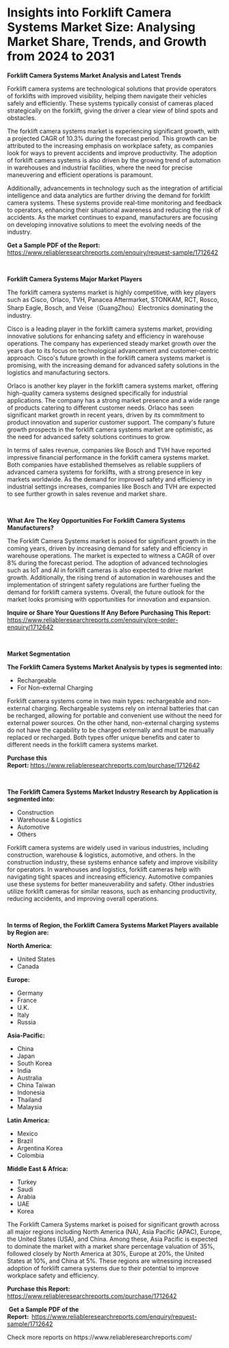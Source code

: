 <p><h1>Insights into Forklift Camera Systems Market Size: Analysing Market Share, Trends, and Growth from 2024 to 2031</h1></p><p><strong>Forklift Camera Systems Market Analysis and Latest Trends</strong></p>
<p><p>Forklift camera systems are technological solutions that provide operators of forklifts with improved visibility, helping them navigate their vehicles safely and efficiently. These systems typically consist of cameras placed strategically on the forklift, giving the driver a clear view of blind spots and obstacles. </p><p>The forklift camera systems market is experiencing significant growth, with a projected CAGR of 10.3% during the forecast period. This growth can be attributed to the increasing emphasis on workplace safety, as companies look for ways to prevent accidents and improve productivity. The adoption of forklift camera systems is also driven by the growing trend of automation in warehouses and industrial facilities, where the need for precise maneuvering and efficient operations is paramount.</p><p>Additionally, advancements in technology such as the integration of artificial intelligence and data analytics are further driving the demand for forklift camera systems. These systems provide real-time monitoring and feedback to operators, enhancing their situational awareness and reducing the risk of accidents. As the market continues to expand, manufacturers are focusing on developing innovative solutions to meet the evolving needs of the industry.</p></p>
<p><strong>Get a Sample PDF of the Report:&nbsp;</strong> <a href="https://www.reliableresearchreports.com/enquiry/request-sample/1712642">https://www.reliableresearchreports.com/enquiry/request-sample/1712642</a></p>
<p>&nbsp;</p>
<p><strong>Forklift Camera Systems Major Market Players</strong></p>
<p><p>The forklift camera systems market is highly competitive, with key players such as Cisco, Orlaco, TVH, Panacea Aftermarket, STONKAM, RCT, Rosco, Sharp Eagle, Bosch, and Veise（GuangZhou）Electronics dominating the industry. </p><p>Cisco is a leading player in the forklift camera systems market, providing innovative solutions for enhancing safety and efficiency in warehouse operations. The company has experienced steady market growth over the years due to its focus on technological advancement and customer-centric approach. Cisco's future growth in the forklift camera systems market is promising, with the increasing demand for advanced safety solutions in the logistics and manufacturing sectors.</p><p>Orlaco is another key player in the forklift camera systems market, offering high-quality camera systems designed specifically for industrial applications. The company has a strong market presence and a wide range of products catering to different customer needs. Orlaco has seen significant market growth in recent years, driven by its commitment to product innovation and superior customer support. The company's future growth prospects in the forklift camera systems market are optimistic, as the need for advanced safety solutions continues to grow.</p><p>In terms of sales revenue, companies like Bosch and TVH have reported impressive financial performance in the forklift camera systems market. Both companies have established themselves as reliable suppliers of advanced camera systems for forklifts, with a strong presence in key markets worldwide. As the demand for improved safety and efficiency in industrial settings increases, companies like Bosch and TVH are expected to see further growth in sales revenue and market share.</p></p>
<p>&nbsp;</p>
<p><strong>What Are The Key Opportunities For Forklift Camera Systems Manufacturers?</strong></p>
<p><p>The Forklift Camera Systems market is poised for significant growth in the coming years, driven by increasing demand for safety and efficiency in warehouse operations. The market is expected to witness a CAGR of over 8% during the forecast period. The adoption of advanced technologies such as IoT and AI in forklift cameras is also expected to drive market growth. Additionally, the rising trend of automation in warehouses and the implementation of stringent safety regulations are further fueling the demand for forklift camera systems. Overall, the future outlook for the market looks promising with opportunities for innovation and expansion.</p></p>
<p><strong>Inquire or Share Your Questions If Any Before Purchasing This Report:</strong> <a href="https://www.reliableresearchreports.com/enquiry/pre-order-enquiry/1712642">https://www.reliableresearchreports.com/enquiry/pre-order-enquiry/1712642</a></p>
<p>&nbsp;</p>
<p><strong>Market Segmentation</strong></p>
<p><strong>The Forklift Camera Systems Market Analysis by types is segmented into:</strong></p>
<p><ul><li>Rechargeable</li><li>For Non-external Charging</li></ul></p>
<p><p>Forklift camera systems come in two main types: rechargeable and non-external charging. Rechargeable systems rely on internal batteries that can be recharged, allowing for portable and convenient use without the need for external power sources. On the other hand, non-external charging systems do not have the capability to be charged externally and must be manually replaced or recharged. Both types offer unique benefits and cater to different needs in the forklift camera systems market.</p></p>
<p><strong>Purchase this Report:&nbsp;</strong><a href="https://www.reliableresearchreports.com/purchase/1712642">https://www.reliableresearchreports.com/purchase/1712642</a></p>
<p>&nbsp;</p>
<p><strong>The Forklift Camera Systems Market Industry Research by Application is segmented into:</strong></p>
<p><ul><li>Construction</li><li>Warehouse & Logistics</li><li>Automotive</li><li>Others</li></ul></p>
<p><p>Forklift camera systems are widely used in various industries, including construction, warehouse & logistics, automotive, and others. In the construction industry, these systems enhance safety and improve visibility for operators. In warehouses and logistics, forklift cameras help with navigating tight spaces and increasing efficiency. Automotive companies use these systems for better maneuverability and safety. Other industries utilize forklift cameras for similar reasons, such as enhancing productivity, reducing accidents, and improving overall operations.</p></p>
<p>&nbsp;</p>
<p><strong>In terms of Region, the Forklift Camera Systems Market Players available by Region are:</strong></p>
<p>
    <p> <strong> North America: </strong>
        <ul>
            <li>United States</li>
            <li>Canada</li>
        </ul>
        </p> 
    <p> <strong> Europe: </strong>
        <ul>
            <li>Germany</li>
            <li>France</li>
            <li>U.K.</li>
            <li>Italy</li>
            <li>Russia</li>
        </ul>
        </p> 
    <p> <strong> Asia-Pacific: </strong>
        <ul>
            <li>China</li>
            <li>Japan</li>
            <li>South Korea</li>
            <li>India</li>
            <li>Australia</li>
            <li>China Taiwan</li>
            <li>Indonesia</li>
            <li>Thailand</li>
            <li>Malaysia</li>
        </ul>
        </p> 
    <p> <strong> Latin America: </strong>
        <ul>
            <li>Mexico</li>
            <li>Brazil</li>
            <li>Argentina Korea</li>
            <li>Colombia</li>
        </ul>
        </p> 
    <p> <strong> Middle East & Africa: </strong>
        <ul>
            <li>Turkey</li>
            <li>Saudi</li>
            <li>Arabia</li>
            <li>UAE</li>
            <li>Korea</li>
        </ul>
    </p>
    </p>
<p><p>The Forklift Camera Systems market is poised for significant growth across all major regions including North America (NA), Asia Pacific (APAC), Europe, the United States (USA), and China. Among these, Asia Pacific is expected to dominate the market with a market share percentage valuation of 35%, followed closely by North America at 30%, Europe at 20%, the United States at 10%, and China at 5%. These regions are witnessing increased adoption of forklift camera systems due to their potential to improve workplace safety and efficiency.</p></p>
<p><strong>Purchase this Report: </strong><a href="https://www.reliableresearchreports.com/purchase/1712642">https://www.reliableresearchreports.com/purchase/1712642</a></p>
<p>&nbsp;<strong>Get a Sample PDF of the Report:&nbsp;&nbsp;</strong><a href="https://www.reliableresearchreports.com/enquiry/request-sample/1712642">https://www.reliableresearchreports.com/enquiry/request-sample/1712642</a></p>
<p><strong></strong></p>
<p>Check more reports on https://www.reliableresearchreports.com/</p>